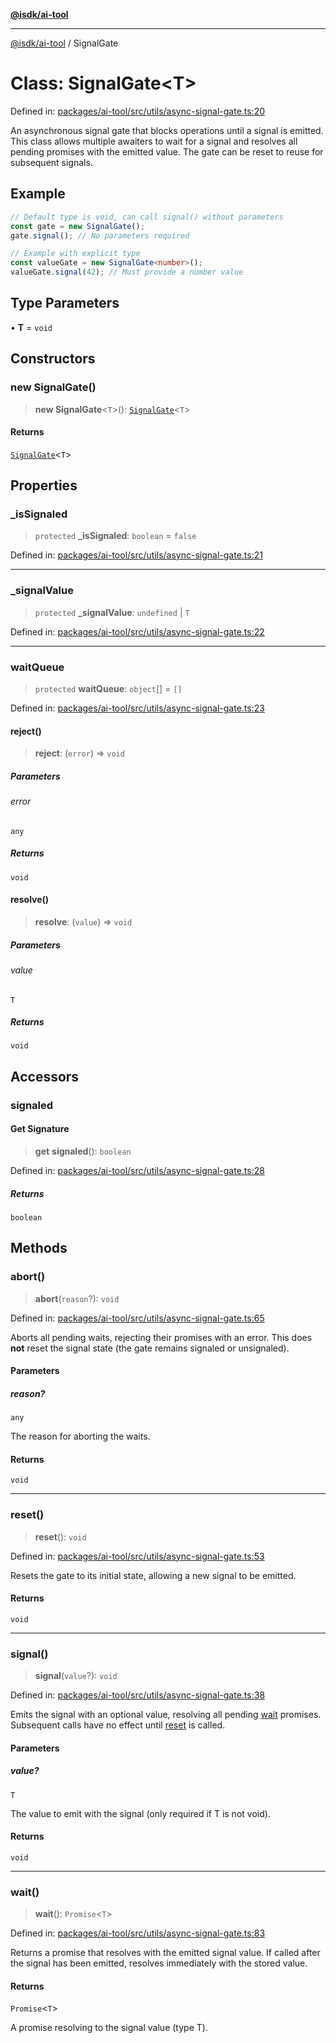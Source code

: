 [**@isdk/ai-tool**](../README.md)

***

[@isdk/ai-tool](../globals.md) / SignalGate

# Class: SignalGate\<T\>

Defined in: [packages/ai-tool/src/utils/async-signal-gate.ts:20](https://github.com/isdk/ai-tool.js/blob/077730e62e6c723611b64a587e36b69766741af4/src/utils/async-signal-gate.ts#L20)

An asynchronous signal gate that blocks operations until a signal is emitted.
This class allows multiple awaiters to wait for a signal and resolves all pending promises with the emitted value.
The gate can be reset to reuse for subsequent signals.

## Example

```typescript
// Default type is void, can call signal() without parameters
const gate = new SignalGate();
gate.signal(); // No parameters required

// Example with explicit type
const valueGate = new SignalGate<number>();
valueGate.signal(42); // Must provide a number value
```

## Type Parameters

• **T** = `void`

## Constructors

### new SignalGate()

> **new SignalGate**\<`T`\>(): [`SignalGate`](SignalGate.md)\<`T`\>

#### Returns

[`SignalGate`](SignalGate.md)\<`T`\>

## Properties

### \_isSignaled

> `protected` **\_isSignaled**: `boolean` = `false`

Defined in: [packages/ai-tool/src/utils/async-signal-gate.ts:21](https://github.com/isdk/ai-tool.js/blob/077730e62e6c723611b64a587e36b69766741af4/src/utils/async-signal-gate.ts#L21)

***

### \_signalValue

> `protected` **\_signalValue**: `undefined` \| `T`

Defined in: [packages/ai-tool/src/utils/async-signal-gate.ts:22](https://github.com/isdk/ai-tool.js/blob/077730e62e6c723611b64a587e36b69766741af4/src/utils/async-signal-gate.ts#L22)

***

### waitQueue

> `protected` **waitQueue**: `object`[] = `[]`

Defined in: [packages/ai-tool/src/utils/async-signal-gate.ts:23](https://github.com/isdk/ai-tool.js/blob/077730e62e6c723611b64a587e36b69766741af4/src/utils/async-signal-gate.ts#L23)

#### reject()

> **reject**: (`error`) => `void`

##### Parameters

###### error

`any`

##### Returns

`void`

#### resolve()

> **resolve**: (`value`) => `void`

##### Parameters

###### value

`T`

##### Returns

`void`

## Accessors

### signaled

#### Get Signature

> **get** **signaled**(): `boolean`

Defined in: [packages/ai-tool/src/utils/async-signal-gate.ts:28](https://github.com/isdk/ai-tool.js/blob/077730e62e6c723611b64a587e36b69766741af4/src/utils/async-signal-gate.ts#L28)

##### Returns

`boolean`

## Methods

### abort()

> **abort**(`reason`?): `void`

Defined in: [packages/ai-tool/src/utils/async-signal-gate.ts:65](https://github.com/isdk/ai-tool.js/blob/077730e62e6c723611b64a587e36b69766741af4/src/utils/async-signal-gate.ts#L65)

Aborts all pending waits, rejecting their promises with an error.
This does **not** reset the signal state (the gate remains signaled or unsignaled).

#### Parameters

##### reason?

`any`

The reason for aborting the waits.

#### Returns

`void`

***

### reset()

> **reset**(): `void`

Defined in: [packages/ai-tool/src/utils/async-signal-gate.ts:53](https://github.com/isdk/ai-tool.js/blob/077730e62e6c723611b64a587e36b69766741af4/src/utils/async-signal-gate.ts#L53)

Resets the gate to its initial state, allowing a new signal to be emitted.

#### Returns

`void`

***

### signal()

> **signal**(`value`?): `void`

Defined in: [packages/ai-tool/src/utils/async-signal-gate.ts:38](https://github.com/isdk/ai-tool.js/blob/077730e62e6c723611b64a587e36b69766741af4/src/utils/async-signal-gate.ts#L38)

Emits the signal with an optional value, resolving all pending [wait](../functions/wait.md) promises.
Subsequent calls have no effect until [reset](SignalGate.md#reset) is called.

#### Parameters

##### value?

`T`

The value to emit with the signal (only required if T is not void).

#### Returns

`void`

***

### wait()

> **wait**(): `Promise`\<`T`\>

Defined in: [packages/ai-tool/src/utils/async-signal-gate.ts:83](https://github.com/isdk/ai-tool.js/blob/077730e62e6c723611b64a587e36b69766741af4/src/utils/async-signal-gate.ts#L83)

Returns a promise that resolves with the emitted signal value.
If called after the signal has been emitted, resolves immediately with the stored value.

#### Returns

`Promise`\<`T`\>

A promise resolving to the signal value (type T).

